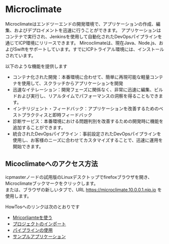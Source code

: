 # Microclimate
Microclimateはエンドツーエンドの開発環境で、アプリケーションの作成、編集、およびデプロイメントを迅速に行うことができます。
アプリケーションはコンテナで実行され、Jenkinsを使用して自動化されたDevOpsパイプラインを通じてICP環境にリリースできます。
Mircoclimateは、現在Java、Node.js、およびSwiftをサポートしています。すでにICPトライアル環境には、インストールされています。

以下のような機能を提供します
* コンテナ化された開発：本番環境に合わせて、簡単に再現可能な軽量コンテナを使用して、スクラッチからアプリケーションを開発
* 迅速なイテレーション：開発フェーズに関係なく、非常に迅速に編集、ビルドおよび実行し、リアルタイムでパフォーマンスの洞察を得ることもできます。
* インテリジェント・フィードバック：アプリケーションを改善するためのベストプラクティスと即時フィードバック
* 診断サービス：本番環境における問題判別を改善するための開発時に機能を追加することができます。
* 統合されたDevOpsパイプライン：事前設定されたDevOpsパイプラインを使用し、お客様のニーズに合わせてカスタマイズすることで、迅速に運用を開始できます。

## Micoclimateへのアクセス方法
icpmasterノードの試用版のLinuxデスクトップでfirefoxブラウザを開き、Microclimateブックマークをクリックします。<br>
または、ブラウザの新しいタブで、URL https://microclimate.10.0.0.1.nip.io を使用します。<br>

HowTosへのリンクは次のとおりです
* [Mricorliamteを使う](https://microclimate-dev2ops.github.io/usingmicroclimate)
* [プロジェクトのインポート](https://microclimate-dev2ops.github.io/projectimport)
* [パイプラインの使用](https://microclimate-dev2ops.github.io/usingpipeline)
* [サンプルアプリケーション](https://microclimate-dev2ops.github.io/roguecloud)
